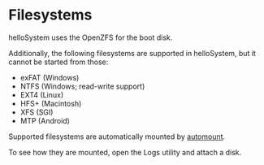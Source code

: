 # Filesystems

helloSystem uses the OpenZFS for the boot disk.

Additionally, the following filesystems are supported in helloSystem, but it cannot be started from those:

* exFAT (Windows)
* NTFS (Windows; read-write support)
* EXT4 (Linux)
* HFS+ (Macintosh)
* XFS (SGI)
* MTP (Android)

Supported filesystems are automatically mounted by [automount](https://github.com/vermaden/automount).

To see how they are mounted, open the Logs utility and attach a disk.
